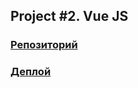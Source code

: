 ## Project #2. Vue JS

### [Репозиторий](https://github.com/SemyonSav/JS-Course-Project-2-Savelyev)

### [Деплой](https://js-course-project-2vue-savelyev.vercel.app/#/)